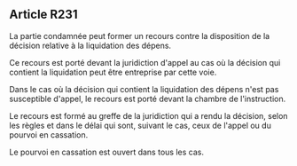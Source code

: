 Article R231
----
La partie condamnée peut former un recours contre la disposition de la décision
relative à la liquidation des dépens.

Ce recours est porté devant la juridiction d'appel au cas où la décision qui
contient la liquidation peut être entreprise par cette voie.

Dans le cas où la décision qui contient la liquidation des dépens n'est pas
susceptible d'appel, le recours est porté devant la chambre de l'instruction.

Le recours est formé au greffe de la juridiction qui a rendu la décision, selon
les règles et dans le délai qui sont, suivant le cas, ceux de l'appel ou du
pourvoi en cassation.

Le pourvoi en cassation est ouvert dans tous les cas.
